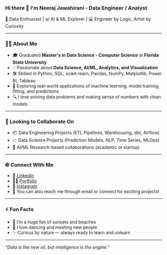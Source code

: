 ### Hi there 👋 I'm Neeraj Jawahirani - Data Engineer / Analyst

🚀 Data Enthusiast | 📊 AI & ML Explorer | 💻 Engineer by Logic, Artist by Curiosity

---

### 👨‍🎓 About Me

- 🎓 Graduated **Master's in Data Science - Computer Science** at **Florida State University**
- 💡 Passionate about **Data Science, AI/ML, Analytics, and Visualization**
- 🛠️ Skilled in Python, SQL, scikit-learn, Pandas, NumPy, Matplotlib, Power BI, Tableau
- 🤖 Exploring real-world applications of machine learning, model training, fitting, and predictions
- 🔍 I love solving data problems and making sense of numbers with clean models

---

### 💼 Looking to Collaborate On

- 📦 Data Engineering Projects (ETL Pipelines, Warehousing, dbt, Airflow)
- 📈 Data Science Projects (Prediction Models, NLP, Time Series, MLOps)
- 🤝 AI/ML Research-based collaborations (academic or startup)

---

### 🌐 Connect With Me

- 🔗 [LinkedIn](https://www.linkedin.com/in/neeraj-j-71841a12a/?_l=en_US)
- 👨‍💻 [Portfolio](https://neerajj.netlify.app)
- 📸 [Instagram](https://www.instagram.com/neeraj_jawahirani_/)
- 💬 You can also reach me through email or connect for exciting projects!

---

### ⚡ Fun Facts

- 🌅 I’m a huge fan of sunsets and beaches
- 🕺 I love dancing and meeting new people
- ✨ Curious by nature — always ready to learn and unlearn

---

_“Data is the new oil, but intelligence is the engine.”_

